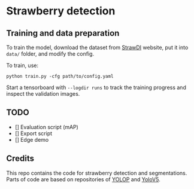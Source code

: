 # Strawberry detection

## Training and data preparation

To train the model, download the dataset from [StrawDI](https://strawdi.github.io/) website, put it into `data/` folder, and modify the config.

To train, use:
```
python train.py -cfg path/to/config.yaml
```

Start a tensorboard with `--logdir runs` to track the training progress and inspect the validation images.

## TODO

- [] Evaluation script (mAP)
- [] Export script
- [] Edge demo

## Credits

This repo contains the code for strawberry detection and segmentations. Parts of code are based on repositories of [YOLOP](https://github.com/hustvl/YOLOP) and [YoloV5](https://github.com/ultralytics/yolov5/).

